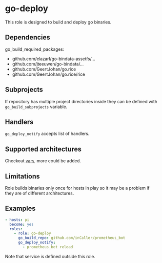 # go-deploy

This role is designed to build and deploy go binaries.

## Dependencies

go_build_required_packages:
  - github.com/elazarl/go-bindata-assetfs/...
  - github.com/jteeuwen/go-bindata/...
  - github.com/GeertJohan/go.rice
  - github.com/GeertJohan/go.rice/rice

## Subprojects

If repository has multiple project directories inside they can be defined with `go_build_subprojects` variable.

## Handlers

`go_deploy_notify` accepts list of handlers.

## Supported architectures

Checkout [vars](/hryamzik/ansible-role-go-deploy/vars/main.yml), more could be added.

## Limitations

Role builds binaries only once for hosts in play so it may be a problem if they are of different architectures.

## Examples

```yml
- hosts: pi
  become: yes
  roles:
    - role: go-deploy
      go_build_repo: github.com/inCaller/prometheus_bot
      go_deploy_notify:
        - prometheus_bot reload
```

Note that service is defined outside this role.
